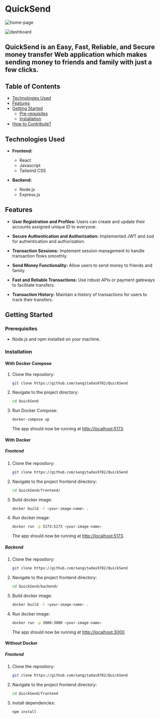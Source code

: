 # QuickSend

![home-page](https://github.com/sangitadas9782/QuickSend/assets/116749593/62907220-7bac-4c45-8ab7-3374ceef0b80)

![dashboard](https://github.com/sangitadas9782/QuickSend/assets/116749593/6ab3ab32-b55a-4cd2-b764-9bbe00f1e639)

## QuickSend is an Easy, Fast, Reliable, and Secure money transfer Web application which makes sending money to friends and family with just a few clicks.

## Table of Contents
* [Technologies Used](https://github.com/sangitadas9782/QuickSend?tab=readme-ov-file#technologies-used)
* [Features](https://github.com/sangitadas9782/QuickSend?tab=readme-ov-file#features)
* [Getting Started](https://github.com/sangitadas9782/QuickSend?tab=readme-ov-file#getting-started)
    * [Pre-requisites](https://github.com/sangitadas9782/QuickSend?tab=readme-ov-file#prerequisites)
    * [Installation](https://github.com/sangitadas9782/QuickSend?tab=readme-ov-file#installation)
* [How to Contribute?](https://github.com/sangitadas9782/QuickSend?tab=readme-ov-file#how-to-contribute)

## Technologies Used

- **Frontend:**
    - React
    - Javascript
    - Tailwind CSS

- **Backend:** 
    - Node.js
    - Express.js

## Features
- **User Registration and Profiles:** Users can create and update their accounts assigned unique ID to everyone.

- **Secure Authentication and Authorization:** Implemented JWT and zod for authentication and authorization.

- **Transaction Sessions:** Implement session management to handle transaction flows smoothly.

- **Send Money Functionality:** Allow users to send money to friends and family.

- **Fast and Reliable Transactions:** Use robust APIs or payment gateways to facilitate transfers.

- **Transaction History:** Maintain a history of transactions for users to track their transfers.

## Getting Started
### Prerequisites

- Node.js and npm installed on your machine.

### Installation

#### With Docker Compose
1. Clone the repository:
    ```bash
    git clone https://github.com/sangitadas9782/QuickSend
    ``` 

2. Navigate to the project directory:
    ```bash
    cd QuickSend
    ```

3. Run Docker Compose:
    ```bash
    docker-compose up
    ```
    The app should now be running at [http://localhost:5173](http://localhost:5173).

#### With Docker

##### Frontend
1. Clone the repository:
    ```bash
    git clone https://github.com/sangitadas9782/QuickSend
    ``` 

2. Navigate to the project frontend directory:
    ```bash
    cd QuickSend/frontend/ 
    ```

3. Build docker image:
    ```bash
    docker build -t <your-image-name> .     
    ```

4. Run docker image:
    ```bash
    docker run -p 5173:5173 <your-image-name>
    ```
    The app should now be running at [http://localhost:5173](http://localhost:5173).

##### Backend
1. Clone the repository:
    ```bash
    git clone https://github.com/sangitadas9782/QuickSend
    ``` 

2. Navigate to the project frontend directory:
    ```bash
    cd QuickSend/backend/ 
    ```

3. Build docker image:
    ```bash
    docker build -t <your-image-name> .     
    ```

4. Run docker image:
    ```bash
    docker run -p 3000:3000 <your-image-name>
    ```
    The app should now be running at [http://localhost:3000](http://localhost:3000).

#### Without Docker

##### Frontend
1. Clone the repository:
    ```bash
    git clone https://github.com/sangitadas9782/QuickSend
    ``` 

2. Navigate to the project frontend directory:
    ```bash
    cd QuickSend/frontend
    ```

3. Install dependencies:
   ```bash
   npm install
